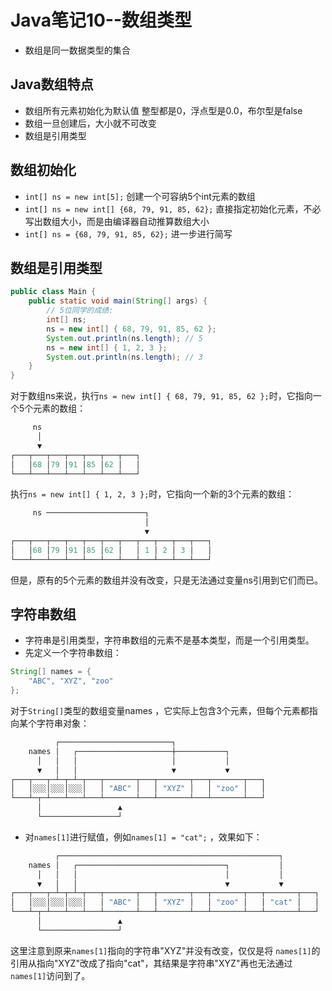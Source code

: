 # Java笔记10--数组类型
* 数组是同一数据类型的集合
## Java数组特点
* 数组所有元素初始化为默认值
整型都是0，浮点型是0.0，布尔型是false
* 数组一旦创建后，大小就不可改变
* 数组是引用类型
## 数组初始化
* `int[] ns = new int[5];`
创建一个可容纳5个int元素的数组
* `int[] ns = new int[] {68, 79, 91, 85, 62};`
直接指定初始化元素，不必写出数组大小，而是由编译器自动推算数组大小
* `int[] ns = {68, 79, 91, 85, 62};`
进一步进行简写
## 数组是引用类型
```java
public class Main {
    public static void main(String[] args) {
        // 5位同学的成绩:
        int[] ns;
        ns = new int[] { 68, 79, 91, 85, 62 };
        System.out.println(ns.length); // 5
        ns = new int[] { 1, 2, 3 };
        System.out.println(ns.length); // 3
    }
}
```
对于数组ns来说，执行`ns = new int[] { 68, 79, 91, 85, 62 };`时，它指向一个5个元素的数组：
```java
     ns
      │
      ▼
┌───┬───┬───┬───┬───┬───┬───┐
│   │68 │79 │91 │85 │62 │   │
└───┴───┴───┴───┴───┴───┴───┘
```
执行`ns = new int[] { 1, 2, 3 };`时，它指向一个新的3个元素的数组：
```java
     ns ──────────────────────┐
                              │
                              ▼
┌───┬───┬───┬───┬───┬───┬───┬───┬───┬───┬───┐
│   │68 │79 │91 │85 │62 │   │ 1 │ 2 │ 3 │   │
└───┴───┴───┴───┴───┴───┴───┴───┴───┴───┴───┘
```
但是，原有的5个元素的数组并没有改变，只是无法通过变量ns引用到它们而已。
## 字符串数组
* 字符串是引用类型，字符串数组的元素不是基本类型，而是一个引用类型。
* 先定义一个字符串数组：
```java
String[] names = {
    "ABC", "XYZ", "zoo"
};
```
对于`String[]`类型的数组变量names ，它实际上包含3个元素，但每个元素都指向某个字符串对象：
```java
          ┌─────────────────────────┐
    names │   ┌─────────────────────┼───────────┐
      │   │   │                     │           │
      ▼   │   │                     ▼           ▼
┌───┬───┬─┴─┬─┴─┬───┬───────┬───┬───────┬───┬───────┬───┐
│   │░░░│░░░│░░░│   │ "ABC" │   │ "XYZ" │   │ "zoo" │   │
└───┴─┬─┴───┴───┴───┴───────┴───┴───────┴───┴───────┴───┘
      │                 ▲
      └─────────────────┘
```
* 对`names[1]`进行赋值，例如`names[1] = "cat";` ，效果如下：
```java
          ┌─────────────────────────────────────────────────┐
    names │   ┌─────────────────────────────────┐           │
      │   │   │                                 │           │
      ▼   │   │                                 ▼           ▼
┌───┬───┬─┴─┬─┴─┬───┬───────┬───┬───────┬───┬───────┬───┬───────┬───┐
│   │░░░│░░░│░░░│   │ "ABC" │   │ "XYZ" │   │ "zoo" │   │ "cat" │   │
└───┴─┬─┴───┴───┴───┴───────┴───┴───────┴───┴───────┴───┴───────┴───┘
      │                 ▲
      └─────────────────┘
```
这里注意到原来`names[1]`指向的字符串"XYZ"并没有改变，仅仅是将
`names[1]`的引用从指向"XYZ"改成了指向"cat"，其结果是字符串"XYZ"再也无法通过`names[1]`访问到了。



